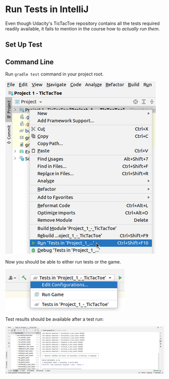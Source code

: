 # Run Tests in IntelliJ

Even though Udacity's TicTacToe repository contains all the tests required readily available,
it fails to mention in the course how to *actually run them*.

## Set Up Test





## Command Line

Run ```gradle test``` command in your project root.

![Configure IntelliJ Test Run](../../resources/01/intellij-configure-test-run.png "Configure IntelliJ Test Run")


Now you should be able to either run tests or the game.

![Run Menu with Tests in IntelliJ](../../resources/01/intellij-run-menu-with-tests.png "Run Menu with tests in IntelliJ")


Test results should be available after a test run:

![Test Results in IntelliJ](../../resources/01/intellij-test-results.png "Test Results in IntelliJ")


